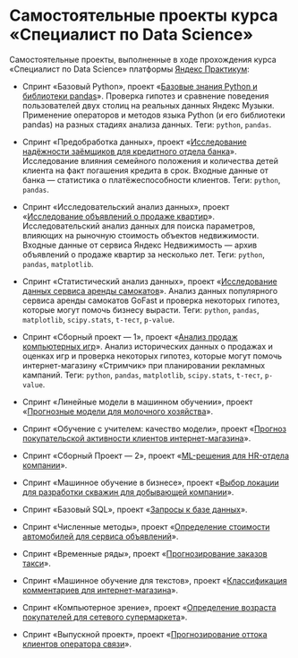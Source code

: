 # Самостоятельные проекты курса «Специалист по Data Science»

Самостоятельные проекты, выполненные в ходе прохождения курса «Специалист по Data Science» платформы [Яндекс Практикум](https://practicum.yandex.ru/):

- Спринт «Базовый Python», проект «[Базовые знания Python и библиотеки pandas](./03_basic_python/notebook.ipynb)».
  Проверка гипотез и сравнение поведения пользователей двух столиц на реальных данных Яндекс Музыки. Применение операторов и методов языка Python (и его библиотеки pandas) на разных стадиях анализа данных.
  Теги: `python`, `pandas`.

- Спринт «Предобработка данных», проект «[Исследование надёжности заёмщиков для кредитного отдела банка](./04_data_preprocessing/notebook.ipynb)».
  Исследование влияния семейного положения и количества детей клиента на факт погашения кредита в срок. Входные данные от банка — статистика о платёжеспособности клиентов.
  Теги: `python`, `pandas`.

- Спринт «Исследовательский анализ данных», проект «[Исследование объявлений о продаже квартир](./05_exploratory_data_analysis/notebook.ipynb)».
  Исследовательский анализ данных для поиска параметров, влияющих на рыночную стоимость объектов недвижимости. Входные данные от сервиса Яндекс Недвижимость — архив объявлений о продаже квартир за несколько лет.
  Теги: `python`, `pandas`, `matplotlib`.

- Спринт «Статистический анализ данных», проект «[Исследование данных сервиса аренды самокатов](./06_statistical_data_analysis/notebook.ipynb)».
  Анализ данных популярного сервиса аренды самокатов GoFast и проверка некоторых гипотез, которые могут помочь бизнесу вырасти.
  Теги: `python`, `pandas`, `matplotlib`, `scipy.stats`, `t-тест`, `p-value`.

- Спринт «Сборный проект — 1», проект «[Анализ продаж компьютерных игр](./08_aggregate_project_1/notebook.ipynb)».
  Анализ исторических данных о продажах и оценках игр и проверка некоторых гипотез, которые могут помочь интернет-магазину «Стримчик» при планировании рекламных кампаний.
  Теги: `python`, `pandas`, `matplotlib`, `scipy.stats`, `t-тест`, `p-value`.

- Спринт «Линейные модели в машинном обучении», проект «[Прогнозные модели для молочного хозяйства](./09_linear_models_in_ml/notebook.ipynb)».
- Спринт «Обучение с учителем: качество модели», проект «[Прогноз покупательской активности клиентов интернет-магазина](./10_model_quality/notebook.ipynb)».
- Спринт «Сборный Проект — 2», проект «[ML-решения для HR-отдела компании](./11_aggregate_project_2/notebook.ipynb)».
- Спринт «Машинное обучение в бизнесе», проект «[Выбор локации для разработки скважин для добывающей компании](./12_ml_in_business/notebook.ipynb)».
- Спринт «Базовый SQL», проект «[Запросы к базе данных](./13_basic_sql/notebook.ipynb)».
- Спринт «Численные методы», проект «[Определение стоимости автомобилей для сервиса объявлений](./16_numerical_methods/notebook.ipynb)».
- Спринт «Временные ряды», проект «[Прогнозирование заказов такси](./17_time_series/notebook.ipynb)».
- Спринт «Машинное обучение для текстов», проект «[Классификация комментариев для интернет-магазина](./18_ml_for_texts/notebook.ipynb)».
- Спринт «Компьютерное зрение», проект «[Определение возраста покупателей для сетевого супермаркета](./19_computer_vision/notebook.ipynb)».
- Спринт «Выпускной проект», проект «[Прогнозирование оттока клиентов оператора связи](./22_senior_project/notebook.ipynb)».
